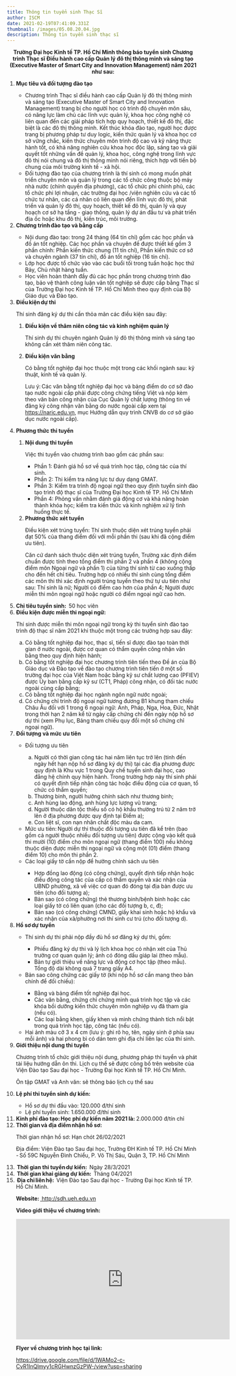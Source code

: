 ```yaml
---
title: Thông tin tuyển sinh Thạc Sĩ
author: ISCM
date: 2021-02-19T07:41:09.331Z
thumbnail: /images/05.08.20.04.jpg
description: Thông tin tuyển sinh thạc sĩ
---
```


<p align='center'> <b>Trường Đại học Kinh tế TP. Hồ Chí Minh thông báo tuyển sinh Chương trình Thạc sĩ Điều hành cao cấp Quản lý đô thị thông minh và sáng tạo (Executive Master of Smart City and Innovation Management) năm 2021 như sau: </b> </p>
<ol>
<li> <b> Mục tiêu và đối tượng đào tạo

</b> </li>

<ul>
<li>Chương trình Thạc sĩ điều hành cao cấp Quản lý đô thị thông minh và sáng tạo (Executive Master of Smart City and Innovation Management) trang bị cho người học có trình độ chuyên môn sâu, có năng lực làm chủ các lĩnh vực quản lý, khoa học công nghệ có liên quan đến các giải pháp tích hợp quy hoạch, thiết kế đô thị, đặc biệt là các đô thị thông minh. Kết thúc khóa đào tạo, người học được trang bị phương pháp tư duy logic, kiến thức quản lý và khoa học cơ sở vững chắc, kiến thức chuyên môn trình độ cao và kỹ năng thực hành tốt, có khả năng nghiên cứu khoa học độc lập, sáng tạo và giải quyết tốt những vấn đề quản lý, khoa học, công nghệ trong lĩnh vực đô thị nói chung và đô thị thông minh nói riêng, thích hợp với tiến bộ chung của môi trường kinh tế - xã hội. 
</li>

<li>Đối tượng đào tạo của chương trình là thí sinh có mong muốn phát triển chuyên môn và quản lý trong các tổ chức công thuộc bộ máy nhà nước (chính quyền địa phương), các tổ chức phi chính phủ, các tổ chức phi lợi nhuận, các trường đại học /viện nghiên cứu và các tổ chức tư nhân, các cá nhân có liên quan đến lĩnh vực đô thị, phát triển và quản lý đô thị, quy hoạch, thiết kế đô thị, quản lý và quy hoạch cơ sở hạ tầng - giao thông, quản lý dự án đầu tư và phát triển địa ốc hoặc khu đô thị, kiến trúc, môi trường. 
</li>
</ul>

<li> <b>  Chương trình đào tạo và bằng cấp 
</b> </li>
<ul>
<li>Nội dung đào tạo: trong 24 tháng (64 tín chỉ) gồm các học phần và đồ án tốt nghiệp. Các học phần và chuyên đề được thiết kế gồm 3 phần chính: Phần kiến thức chung (11 tín chỉ), Phần kiến thức cơ sở và chuyên ngành (37 tín chỉ), đồ án tốt nghiệp (16 tín chỉ). 
</li>

<li>Lớp học được tổ chức vào vào các buổi tối trong tuần hoặc học thứ Bảy, Chủ nhật hàng tuần. 
</li>

<li>Học viên hoàn thành đầy đủ các học phần trong chương trình đào tạo, bảo vệ thành công luận văn tốt nghiệp sẽ được cấp bằng Thạc sĩ của Trường Đại học Kinh tế TP. Hồ Chí Minh theo quy định của Bộ Giáo dục và Đào tạo. 
</li>

</ul>
<li> <b> Điều kiện dự thi 
</b> </li>

Thí sinh đăng ký dự thi cần thỏa mãn các điều kiện sau đây:

<ol>
<li> <b> Điều kiện về thâm niên công tác và kinh nghiệm quản lý </b> 
</li>

Thí sinh dự thi chuyên ngành Quản lý đô thị thông minh và sáng tạo không cần xét thâm niên công tác.

<li> <b> Điều kiện văn bằng </b> 
</li>

Có bằng tốt nghiệp đại học thuộc một trong các khối ngành sau: kỹ thuật, kinh tế và quản lý.

Lưu ý: Các văn bằng tốt nghiệp đại học và bảng điểm do cơ sở đào tạo nước ngoài cấp phải được công chứng tiếng Việt và nộp kèm theo văn bản công nhận của Cục Quản lý chất lượng (thông tin về đăng ký công nhận văn bằng do nước ngoài cấp xem tại https://naric.edu.vn, mục Hướng dẫn quy trình CNVB do cơ sở giáo dục nước ngoài cấp).

</ol>

<li> <b> Phương thức thi tuyển 
</b> </li>

<ol>
<li><b>Nội dung thi tuyển 
</b> </li>

Việc thi tuyển vào chương trình bao gồm các phần sau:

<ul>
<li>Phần 1: Đánh giá hồ sơ về quá trình học tập, công tác của thí sinh.  
</li>

<li>Phần 2: Thi kiểm tra năng lực tư duy dạng GMAT. 
</li>

<li>Phần 3: Kiểm tra trình độ ngoại ngữ theo quy định tuyển sinh đào tạo trình độ thạc sĩ của Trường Đại học Kinh tế TP. Hồ Chí Minh 
</li>

<li>Phần 4: Phỏng vấn nhằm đánh giá động cơ và khả năng hoàn thành khóa học; kiểm tra kiến thức và kinh nghiệm xử lý tình huống thực tế. 
</li>
</ul>

<li> <b>Phương thức xét tuyển 
</b> </li>

Điều kiện xét trúng tuyển: Thí sinh thuộc diện xét trúng tuyển phải đạt 50% của thang điểm đối với mỗi phần thi (sau khi đã cộng điểm ưu tiên).

Căn cứ danh sách thuộc diện xét trúng tuyển, Trường xác định điểm chuẩn được tính theo tổng điểm thi phần 2 và phần 4 (không cộng điểm môn Ngoại ngữ và phần 1) của từng thí sinh từ cao xuống thấp cho đến hết chỉ tiêu. Trường hợp có nhiều thí sinh cùng tổng điểm các môn thi thì xác định người trúng tuyển theo thứ tự ưu tiên như sau: Thí sinh là nữ; Người có điểm cao hơn của phần 4; Người được miễn thi môn ngoại ngữ hoặc người có điểm ngoại ngữ cao hơn.

</ol>
<li> <b>  Chỉ tiêu tuyển sinh:</b>  50 học viên 
</li>

<li> <b> Điều kiện được miễn thi ngoại ngữ: 
</b> </li>

Thí sinh được miễn thi môn ngoại ngữ trong kỳ thi tuyển sinh đào tạo trình độ thạc sĩ năm 2021 khi thuộc một trong các trường hợp sau đây:

<ol type='a'>
<li> Có bằng tốt nghiệp đại học, thạc sĩ, tiến sĩ được đào tạo toàn thời gian ở nước ngoài, được cơ quan có thẩm quyền công nhận văn bằng theo quy định hiện hành; 
</li>

<li>Có bằng tốt nghiệp đại học chương trình tiên tiến theo Đề án của Bộ Giáo dục và Đào tạo về đào tạo chương trình tiên tiến ở một số trường đại học của Việt Nam hoặc bằng kỹ sư chất lượng cao (PFIEV) được Ủy ban bằng cấp kỹ sư (CT1, Pháp) công nhận, có đối tác nước ngoài cùng cấp bằng; 
</li>

<li>Có bằng tốt nghiệp đại học ngành ngôn ngữ nước ngoài; 
</li>

<li>Có chứng chỉ trình độ ngoại ngữ tương đương B1 khung tham chiếu Châu Âu đối với 1 trong 6 ngoại ngữ: Anh, Pháp, Nga, Hoa, Đức, Nhật trong thời hạn 2 năm kể từ ngày cấp chứng chỉ đến ngày nộp hồ sơ dự thi (xem Phụ lục, Bảng tham chiếu quy đổi một số chứng chỉ ngoại ngữ). 
</li>

</ol>

<li> <b> Đối tượng và mức ưu tiên 
</b> </li>

<ul>
<li>Đối tượng ưu tiên 
</li>

<ol type='a'>
<li>Người có thời gian công tác hai năm liên tục trở lên (tính đến ngày hết hạn nộp hồ sơ đăng ký dự thi) tại các địa phương được quy định là Khu vực 1 trong Quy chế tuyển sinh đại học, cao đẳng hệ chính quy hiện hành. Trong trường hợp này thí sinh phải có quyết định tiếp nhận công tác hoặc điều động của cơ quan, tổ chức có thẩm quyền;  
</li>

<li>Thương binh, người hưởng chính sách như thương binh; 
</li>

<li>Anh hùng lao động, anh hùng lực lượng vũ trang; 
</li>

<li> Người thuộc dân tộc thiểu số có hộ khẩu thường trú từ 2 năm trở lên ở địa phương được quy định tại Điểm a); 
</li>

<li>Con liệt sĩ, con nạn nhân chất độc màu da cam. 
</li>
</ol>

<li> Mức ưu tiên: Người dự thi thuộc đối tượng ưu tiên đã kể trên (bao gồm cả người thuộc nhiều đối tượng ưu tiên) được cộng vào kết quả thi mười (10) điểm cho môn ngoại ngữ (thang điểm 100) nếu không thuộc diện được miễn thi ngoại ngữ và cộng một (01) điểm (thang điểm 10) cho môn thi phần 2. 
</li>

<li>Các loại giấy tờ cần nộp để hưởng chính sách ưu tiên </li>

<ul>
<li>Hợp đồng lao động (có công chứng), quyết định tiếp nhận hoặc điều động công tác của cấp có thẩm quyền và xác nhận của UBND phường, xã về việc cơ quan đó đóng tại địa bàn được ưu tiên (cho đối tượng a); 
</li>

<li>Bản sao (có công chứng) thẻ thương binh/bệnh binh hoặc các loại giấy tờ có liên quan (cho các đối tượng b, c, đ); 
</li>

<li>Bản sao (có công chứng) CMND, giấy khai sinh hoặc hộ khẩu và xác nhận của xã/phường nơi thí sinh cư trú (cho đối tượng d). </li>
</ul>

</ul>

<li> <b> Hồ sơ dự tuyển 
</b> </li>
<ul>
<li>Thí sinh dự thi phải nộp đầy đủ hồ sơ đăng ký dự thi, gồm: 
</li>

<ul>
<li>Phiếu đăng ký dự thi và lý lịch khoa học có nhận xét của Thủ trưởng cơ quan quản lý; ảnh có đóng dấu giáp lai (theo mẫu). 
</li>

<li>Bản tự giới thiệu về năng lực và động cơ học tập (theo mẫu). Tổng độ dài không quá 7 trang giấy A4. 
</li>

</ul>
<li>Bản sao công chứng các giấy tờ (khi nộp hồ sơ cần mang theo bản chính để đối chiếu): 
</li>

<ul>
<li>Bằng và bảng điểm tốt nghiệp đại học. </li>

<li>Các văn bằng, chứng chỉ chứng minh quá trình học tập và các khóa bồi dưỡng kiến thức chuyên môn nghiệp vụ đã tham gia (nếu có). 
</li>

<li>Các loại bằng khen, giấy khen và minh chứng thành tích nổi bật trong quá trình học tập, công tác (nếu có). </li>
</ul>

<li>Hai ảnh màu cỡ 3 x 4 cm (lưu ý: ghi rõ họ, tên, ngày sinh ở phía sau mỗi ảnh) và hai phong bì có dán tem ghi địa chỉ liên lạc của thí sinh. 
</li>
</ul>

<li> <b> Giới thiệu nội dung thi tuyển 
</b> </li>

Chương trình tổ chức giới thiệu nội dung, phương pháp thi tuyển và phát tài liệu hướng dẫn ôn thi. Lịch cụ thể sẽ được công bố trên website của Viện Đào tạo Sau đại học - Trường Đại học Kinh tế TP. Hồ Chí Minh.

Ôn tập GMAT và Anh văn: sẽ thông báo lịch cụ thể sau

<li> <b> Lệ phí thi tuyển sinh dự kiến: 
</b> </li>

<ul>
<li>Hồ sơ dự thi đầu vào: 120.000 đ/thí sinh 
</li>

<li>Lệ phí tuyển sinh: 1.650.000 đ/thí sinh 
</li>
</ul>

<li> <b> Kinh phí đào tạo: Học phí dự kiến năm 2021 là:
</b> 2.000.000 đ/tín chỉ  </li>

<li> <b>  Thời gian và địa điểm nhận hồ sơ: 
</b> </li>

Thời gian nhận hồ sơ: Hạn chót 26/02/2021

Địa điểm: Viện Đào tạo Sau đại học, Trường ĐH Kinh tế TP. Hồ Chí Minh - Số 59C Nguyễn Đình Chiểu, P. Võ Thị Sáu, Quận 3, TP. Hồ Chí Minh

<li> <b>  Thời gian thi tuyển dự kiến:</b>  Ngày 28/3/2021 
 </li>

<li> <b>  Thời gian khai giảng dự kiến:
</b> Tháng 04/2021  </li>

<li> <b>  Địa chỉ liên hệ: </b> Viện Đào tạo Sau đại học - Trường Đại học Kinh tế TP. Hồ Chí Minh.  </li>

<b>Website:</b> <a href="http://sdh.ueh.edu.vn"> http://sdh.ueh.edu.vn</a>

<b>Video giới thiệu về chương trình: </b>

<iframe width="560" height="315" src="https://www.youtube.com/embed/NrtYcJBrxaU" frameborder="0" allow="accelerometer; autoplay; clipboard-write; encrypted-media; gyroscope; picture-in-picture" allowfullscreen></iframe>

<b>Flyer về chương trình học tại link: </b>

<a href="https://drive.google.com/file/d/1WAMo2-c-CvR1InQlmyy1cRGHwnzGzPW-/view?usp=sharing">https://drive.google.com/file/d/1WAMo2-c-CvR1InQlmyy1cRGHwnzGzPW-/view?usp=sharing</a>

</ol>
